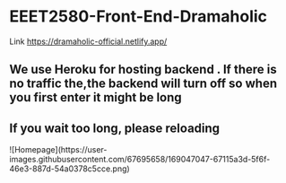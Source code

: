 # EEET2580-Front-End-Dramaholic
Link https://dramaholic-official.netlify.app/
  <h2> We use Heroku for hosting backend . If there is no traffic the,the backend will turn off so when you first enter it might be long</h2>
 <h2>If you wait too long, please reloading</h2>
![Homepage](https://user-images.githubusercontent.com/67695658/169047047-67115a3d-5f6f-46e3-887d-54a0378c5cce.png)
